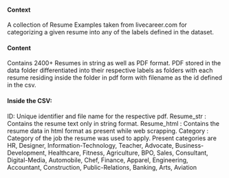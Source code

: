 #### Context
A collection of Resume Examples taken from livecareer.com for categorizing a given resume into any of the labels defined in the dataset.

#### Content
Contains 2400+ Resumes in string as well as PDF format.
PDF stored in the data folder differentiated into their respective labels as folders with each resume residing inside the folder in pdf form with filename as the id defined in the csv.

#### Inside the CSV:

ID: Unique identifier and file name for the respective pdf.
Resume_str : Contains the resume text only in string format.
Resume_html : Contains the resume data in html format as present while web scrapping.
Category : Category of the job the resume was used to apply.
Present categories are
HR, Designer, Information-Technology, Teacher, Advocate, Business-Development, Healthcare, Fitness, Agriculture, BPO, Sales, Consultant, Digital-Media, Automobile, Chef, Finance, Apparel, Engineering, Accountant, Construction, Public-Relations, Banking, Arts, Aviation